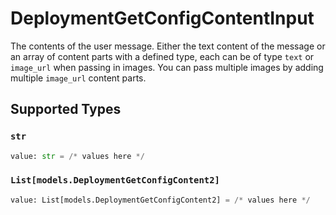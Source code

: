 # DeploymentGetConfigContentInput

The contents of the user message. Either the text content of the message or an array of content parts with a defined type, each can be of type `text` or `image_url` when passing in images. You can pass multiple images by adding multiple `image_url` content parts. 


## Supported Types

### `str`

```python
value: str = /* values here */
```

### `List[models.DeploymentGetConfigContent2]`

```python
value: List[models.DeploymentGetConfigContent2] = /* values here */
```

